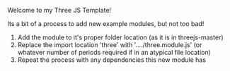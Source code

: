 Welcome to my Three JS Template!

Its a bit of a process to add new example modules, but not too bad!
1. Add the module to it's proper folder location (as it is in threejs-master)
2. Replace the import location 'three' with '..../three.module.js' (or whatever number of periods required if in an atypical file location)
3. Repeat the process with any dependencies this new module has

